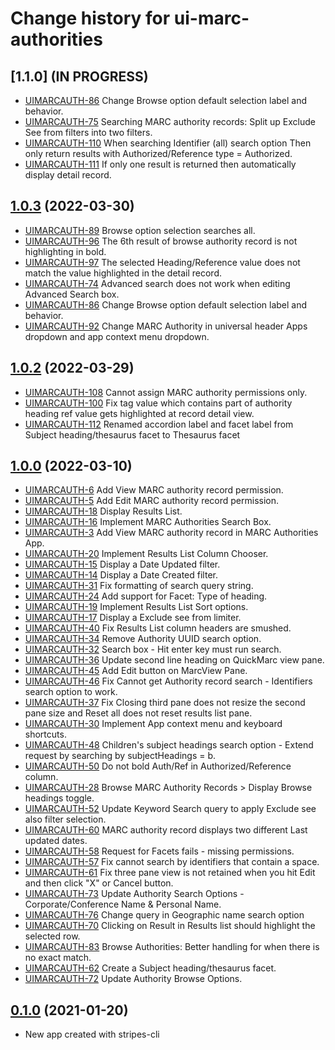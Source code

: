 # Change history for ui-marc-authorities

## [1.1.0] (IN PROGRESS)
* [UIMARCAUTH-86](https://issues.folio.org/browse/UIMARCAUTH-86) Change Browse option default selection label and behavior.
* [UIMARCAUTH-75](https://issues.folio.org/browse/UIMARCAUTH-75) Searching MARC authority records: Split up Exclude See from filters into two filters.
* [UIMARCAUTH-110](https://issues.folio.org/browse/UIMARCAUTH-110) When searching Identifier (all) search option Then only return results with Authorized/Reference type = Authorized.
* [UIMARCAUTH-111](https://issues.folio.org/browse/UIMARCAUTH-111) If only one result is returned then automatically display detail record.

## [1.0.3](https://github.com/folio-org/ui-marc-authorities/tree/v1.0.3) (2022-03-30)
* [UIMARCAUTH-89](https://issues.folio.org/browse/UIMARCAUTH-89) Browse option selection searches all.
* [UIMARCAUTH-96](https://issues.folio.org/browse/UIMARCAUTH-96) The 6th result of browse authority record is not highlighting in bold.
* [UIMARCAUTH-97](https://issues.folio.org/browse/UIMARCAUTH-97) The selected Heading/Reference value does not match the value highlighted in the detail record.
* [UIMARCAUTH-74](https://issues.folio.org/browse/UIMARCAUTH-74) Advanced search does not work when editing Advanced Search box.
* [UIMARCAUTH-86](https://issues.folio.org/browse/UIMARCAUTH-86) Change Browse option default selection label and behavior.
* [UIMARCAUTH-92](https://issues.folio.org/browse/UIMARCAUTH-92) Change MARC Authority in universal header Apps dropdown and app context menu dropdown.

## [1.0.2](https://github.com/folio-org/ui-marc-authorities/tree/v1.0.2) (2022-03-29)
* [UIMARCAUTH-108](https://issues.folio.org/browse/UIMARCAUTH-108) Cannot assign MARC authority permissions only.
* [UIMARCAUTH-100](https://issues.folio.org/browse/UIMARCAUTH-100) Fix tag value which contains part of authority heading ref value gets highlighted at record detail view.
* [UIMARCAUTH-112](https://issues.folio.org/browse/UIMARCAUTH-112) Renamed accordion label and facet label from Subject heading/thesaurus facet to Thesaurus facet

## [1.0.0](https://github.com/folio-org/ui-marc-authorities/tree/v1.0.0) (2022-03-10)

* [UIMARCAUTH-6](https://issues.folio.org/browse/UIMARCAUTH-6) Add View MARC authority record permission.
* [UIMARCAUTH-5](https://issues.folio.org/browse/UIMARCAUTH-5) Add Edit MARC authority record permission.
* [UIMARCAUTH-18](https://issues.folio.org/browse/UIMARCAUTH-18) Display Results List.
* [UIMARCAUTH-16](https://issues.folio.org/browse/UIMARCAUTH-16) Implement MARC Authorities Search Box.
* [UIMARCAUTH-3](https://issues.folio.org/browse/UIMARCAUTH-3) Add View MARC authority record in MARC Authorities App.
* [UIMARCAUTH-20](https://issues.folio.org/browse/UIMARCAUTH-20) Implement Results List Column Chooser.
* [UIMARCAUTH-15](https://issues.folio.org/browse/UIMARCAUTH-15) Display a Date Updated filter.
* [UIMARCAUTH-14](https://issues.folio.org/browse/UIMARCAUTH-14) Display a Date Created filter.
* [UIMARCAUTH-31](https://issues.folio.org/browse/UIMARCAUTH-31) Fix formatting of search query string.
* [UIMARCAUTH-24](https://issues.folio.org/browse/UIMARCAUTH-24) Add support for Facet: Type of heading.
* [UIMARCAUTH-19](https://issues.folio.org/browse/UIMARCAUTH-19) Implement Results List Sort options.
* [UIMARCAUTH-17](https://issues.folio.org/browse/UIMARCAUTH-17) Display a Exclude see from limiter.
* [UIMARCAUTH-40](https://issues.folio.org/browse/UIMARCAUTH-40) Fix Results List column headers are smushed.
* [UIMARCAUTH-34](https://issues.folio.org/browse/UIMARCAUTH-34) Remove Authority UUID search option.
* [UIMARCAUTH-32](https://issues.folio.org/browse/UIMARCAUTH-32) Search box - Hit enter key must run search.
* [UIMARCAUTH-36](https://issues.folio.org/browse/UIMARCAUTH-36) Update second line heading on QuickMarc view pane.
* [UIMARCAUTH-45](https://issues.folio.org/browse/UIMARCAUTH-45) Add Edit button on MarcView Pane.
* [UIMARCAUTH-46](https://issues.folio.org/browse/UIMARCAUTH-46) Fix Cannot get Authority record search - Identifiers search option to work.
* [UIMARCAUTH-37](https://issues.folio.org/browse/UIMARCAUTH-37) Fix Closing third pane does not resize the second pane size and Reset all does not reset results list pane.
* [UIMARCAUTH-30](https://issues.folio.org/browse/UIMARCAUTH-30) Implement App context menu and keyboard shortcuts.
* [UIMARCAUTH-48](https://issues.folio.org/browse/UIMARCAUTH-48) Children's subject headings search option - Extend request by searching by subjectHeadings = b.
* [UIMARCAUTH-50](https://issues.folio.org/browse/UIMARCAUTH-50) Do not bold Auth/Ref in Authorized/Reference column.
* [UIMARCAUTH-28](https://issues.folio.org/browse/UIMARCAUTH-28) Browse MARC Authority Records > Display Browse headings toggle.
* [UIMARCAUTH-52](https://issues.folio.org/browse/UIMARCAUTH-52) Update Keyword Search query to apply Exclude see also filter selection.
* [UIMARCAUTH-60](https://issues.folio.org/browse/UIMARCAUTH-60) MARC authority record displays two different Last updated dates.
* [UIMARCAUTH-58](https://issues.folio.org/browse/UIMARCAUTH-58) Request for Facets fails - missing permissions.
* [UIMARCAUTH-57](https://issues.folio.org/browse/UIMARCAUTH-57) Fix cannot search by identifiers that contain a space.
* [UIMARCAUTH-61](https://issues.folio.org/browse/UIMARCAUTH-61) Fix three pane view is not retained when you hit Edit and then click "X" or Cancel button.
* [UIMARCAUTH-73](https://issues.folio.org/browse/UIMARCAUTH-73) Update Authority Search Options - Corporate/Conference Name & Personal Name.
* [UIMARCAUTH-76](https://issues.folio.org/browse/UIMARCAUTH-76) Change query in Geographic name search option
* [UIMARCAUTH-70](https://issues.folio.org/browse/UIMARCAUTH-70) Clicking on Result in Results list should highlight the selected row.
* [UIMARCAUTH-83](https://issues.folio.org/browse/UIMARCAUTH-83) Browse Authorities: Better handling for when there is no exact match.
* [UIMARCAUTH-62](https://issues.folio.org/browse/UIMARCAUTH-62) Create a Subject heading/thesaurus facet.
* [UIMARCAUTH-72](https://issues.folio.org/browse/UIMARCAUTH-72) Update Authority Browse Options.

## [0.1.0](https://github.com/folio-org/ui-marc-authorities/tree/v0.1.0) (2021-01-20)

* New app created with stripes-cli
